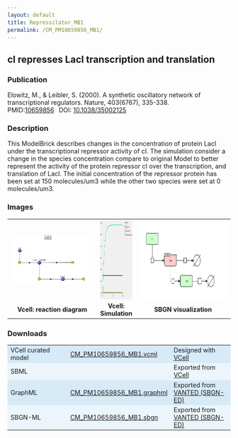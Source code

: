 ```yaml
---
layout: default
title: Repressilator_MB1
permalink: /CM_PM10659856_MB1/
---
```

## cI represses LacI transcription and translation
### Publication 

Elowitz, M., & Leibler, S. (2000). A synthetic oscillatory network of transcriptional regulators. Nature, 403(6767), 335-338. <br/>
PMID:<a href="https://www.ncbi.nlm.nih.gov/pubmed/10659856">10659856</a>&ensp; 
DOI: <a href="https://doi.org/10.1038/35002125"> 10.1038/35002125</a>&ensp;
### Description

This ModelBrick describes changes in the concentration of protein LacI under the transcriptional repressor activity of cI. The simulation consider a change in the species concentration compare to original Model to better represent the activity of the protein repressor cI over the transcription, and translation of LacI. The initial concentration of the repressor protein has been set at 150 molecules/um3 while the other two species were set at 0 molecules/um3.

### Images
<center>
 <table> 
 <tr>
  <td align="center" width="280">
    <a href="https://modelbricks.github.io/images/Vcellimages/CM_PM10659856_MB1_Vcell_diagram.PNG">
   <img align="center" src="/images/Vcellimages/CM_PM10659856_MB1_Vcell_diagram.PNG"/></a></td>
  <td align="center" >
    <a href="https://modelbricks.github.io/images/Vcellimages/CM_PM10659856_MB1_Vcell_sim.PNG">
    <img align="center" src="/images/Vcellimages/CM_PM10659856_MB1_Vcell_sim.PNG" Height="180"/></a></td>
  <td align="center" width="280">
    <a href="https://modelbricks.github.io/images/SBGNfiles/CM_PM10659856_MB1_SBGN.PNG">
    <img align="center" src="/images/SBGNfiles/CM_PM10659856_MB1_SBGN.PNG" height="180"> </a></td>
 </tr>
 <tr>
  <td align="center"><strong>Vcell: reaction diagram </strong></td>
  <td align="center"><strong> Vcell: Simulation </strong></td>
  <td align="center"><strong> SBGN visualization </strong></td>
   </tr>
 </table>
</center>

### Downloads 

<center>
 <table>
  <td width="33%" bgcolor="#D6EAF8">VCell curated model </td>
  <td width="33%" bgcolor="#D6EAF8"><a href="/modelbricks/VCML_SBMLfiles/CM_PM10659856_MB1.vcml">CM_PM10659856_MB1.vcml</a></td>
  <td width="33%" bgcolor="#D6EAF8"> Designed with <a href="http://vcell.org"> VCell</a></td>
  <tr>
   <td bgcolor="#EBF5FB">SBML </td>
   <td bgcolor="#EBF5FB"><!--<a href="/modelbricks/VCML_SBMLfiles/CM_PM10659856_MB1.xml" download>CM_PM10659856_MB1.xml</a>--></td>
   <td bgcolor="#EBF5FB"> Exported from <a href="http://vcell.org"> VCell</a></td>
  </tr>
  <tr>
   <td bgcolor="#D6EAF8">GraphML </td>
   <td bgcolor="#D6EAF8"><a href="/modelbricks/SBGNexecutablefiles/CM_PM10659856_MB1.graphml">CM_PM10659856_MB1.graphml</a></td>
   <td bgcolor="#D6EAF8"> Exported from <a href="https://immersive-analytics.infotech.monash.edu/vanted/addons/sbgn-ed/">VANTED (SBGN-ED)</a></td>
  </tr>
  <tr>
   <td bgcolor="#EBF5FB">SBGN-ML </td>
   <td bgcolor="#EBF5FB"><a href="/modelbricks/SBGNexecutablefiles/CM_PM10659856_MB1.sbgn">CM_PM10659856_MB1.sbgn</a></td>
   <td bgcolor="#EBF5FB"> Exported from <a href="https://immersive-analytics.infotech.monash.edu/vanted/addons/sbgn-ed/">VANTED (SBGN-ED)</a></td>
  </tr>
 </table>
</center>
 
